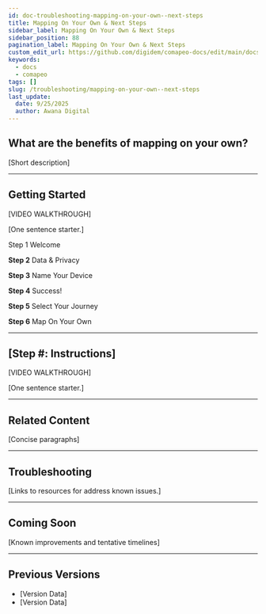 ```yaml
---
id: doc-troubleshooting-mapping-on-your-own--next-steps
title: Mapping On Your Own & Next Steps
sidebar_label: Mapping On Your Own & Next Steps
sidebar_position: 88
pagination_label: Mapping On Your Own & Next Steps
custom_edit_url: https://github.com/digidem/comapeo-docs/edit/main/docs/troubleshooting/mapping-on-your-own--next-steps.md
keywords:
  - docs
  - comapeo
tags: []
slug: /troubleshooting/mapping-on-your-own--next-steps
last_update:
  date: 9/25/2025
  author: Awana Digital
---
```


## What are the benefits of mapping on your own?


[Short description]


---


## Getting Started


[VIDEO WALKTHROUGH]


[One sentence starter.]


Step 1 Welcome


**Step 2** Data & Privacy


**Step 3** Name Your Device


**Step 4** Success!


**Step 5** Select Your Journey


**Step 6** Map On Your Own


---


## [Step #: Instructions]


[VIDEO WALKTHROUGH]


[One sentence starter.]


---


## Related Content


[Concise paragraphs]


---


## Troubleshooting


[Links to resources for address known issues.]


---


## Coming Soon


[Known improvements and tentative timelines]


---


## Previous Versions

- [Version Data]
- [Version Data]
